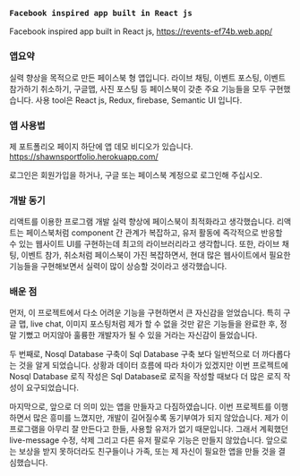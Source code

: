 ### `Facebook inspired app built in React js`

Facebook inspired app built in React js, https://revents-ef74b.web.app/

### 앱요약

실력 향상을 목적으로 만든 페이스북 형 앱입니다.
라이브 채팅, 이벤트 포스팅, 이벤트 참가하기 취소하기, 구글맵, 사진 포스팅 등 페이스북이 갖춘 주요 기능들을 모두 구현했습니다. 사용 tool은 React js, Redux, firebase, Semantic UI 입니다.

### 앱 사용법

제 포트폴리오 페이지 하단에 앱 데모 비디오가 있습니다.
https://shawnsportfolio.herokuapp.com/

로그인은 회원가입을 하거나, 구글 또는 페이스북 계정으로 로그인해 주십시오.

### 개발 동기

리액트를 이용한 프로그램 개발 실력 향상에 페이스북이 최적화라고 생각했습니다.
리액트는 페이스북처럼 component 간 관계가 복잡하고, 유저 활동에 즉각적으로 반응할 수 있는 웹사이트 UI를 구현하는데 최고의 라이브러리라고 생각합니다. 또한, 라이브 채팅, 이벤트 참가, 취소처럼 페이스북이 가진 복잡하면서, 현대 많은 웹사이트에서 필요한 기능들을 구현해보면서 실력이 많이 상승할 것이라고 생각했습니다.

### 배운 점

먼저, 이 프로젝트에서 다소 어려운 기능을 구현하면서 큰 자신감을 얻었습니다. 특히 구글 맵, live chat, 이미지 포스팅처럼 제가 할 수 없을 것만 같은 기능들을 완료한 후, 정말 기뻤고 머지않아 훌륭한 개발자가 될 수 있을 거라는 자신감이 들었습니다.

두 번째로, Nosql Database 구축이 Sql Database 구축 보다 일반적으로 더 까다롭다는 것을 알게 되었습니다.
상황과 데이터 흐름에 따라 차이가 있겠지만 이번 프로젝트에 Nosql Database 로직 작성은 Sql Database로 로직을 작성할 때보다 더 많은 로직 작성이 요구되었습니다.

마지막으로, 앞으로 더 의미 있는 앱을 만들자고 다짐하였습니다.
이번 프로젝트를 이행하면서 많은 흥미를 느꼈지만, 개발이 길어질수록 동기부여가 되지 않았습니다.
제가 이 프로그램을 아무리 잘 만든다고 한들, 사용할 유저가 없기 때문입니다.
그래서 계획했던 live-message 수정, 삭제 그리고 다른 유저 팔로우 기능은 만들지 않았습니다.
앞으로는 보상을 받지 못하더라도 친구들이나 가족, 또는 제 자신이 필요한 앱을 만들 것을 결심했습니다.
